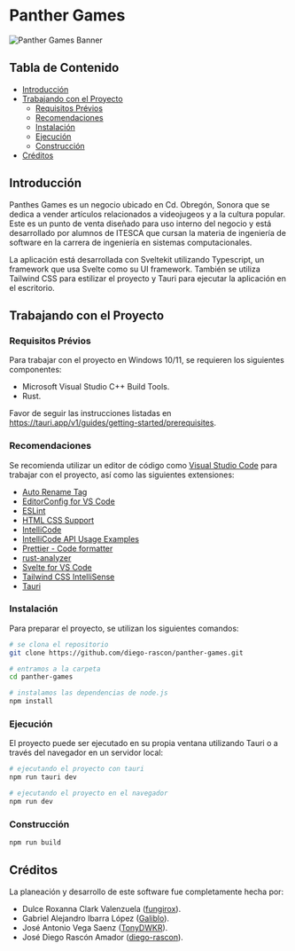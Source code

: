 # Panther Games

![Panther Games Banner](https://i.imgur.com/Fbmm6p5.png "Panther Games")

## Tabla de Contenido

- [Introducción](#introduction)
- [Trabajando con el Proyecto](#working-with-the-proyect)
  - [Requisitos Prévios](#prerequisites)
  - [Recomendaciones](#recommendations)
  - [Instalación](#instalation)
  - [Ejecución](#execution)
  - [Construcción](#building)
- [Créditos](#credits)

<a id="introduction"></a>

## Introducción

Panthes Games es un negocio ubicado en Cd. Obregón, Sonora que se dedica a vender artículos relacionados a videojugeos y a la cultura popular. Este es un punto de venta diseñado para uso interno del negocio y está desarrollado por alumnos de ITESCA que cursan la materia de ingeniería de software en la carrera de ingeniería en sistemas computacionales.

La aplicación está desarrollada con Sveltekit utilizando Typescript, un framework que usa Svelte como su UI framework. También se utiliza Tailwind CSS para estilizar el proyecto y Tauri para ejecutar la aplicación en el escritorio.

<a id="working-with-the-proyect"></a>

## Trabajando con el Proyecto

<a id="prerequisites"></a>

### Requisitos Prévios

Para trabajar con el proyecto en Windows 10/11, se requieren los siguientes componentes:

- Microsoft Visual Studio C++ Build Tools.
- Rust.

Favor de seguir las instrucciones listadas en <https://tauri.app/v1/guides/getting-started/prerequisites>.
<a id="recommendations"></a>

### Recomendaciones

Se recomienda utilizar un editor de código como [Visual Studio Code](https://code.visualstudio.com/) para trabajar con el proyecto, así como las siguientes extensiones:

- [Auto Rename Tag](https://marketplace.visualstudio.com/items?itemName=formulahendry.auto-rename-tag)
- [EditorConfig for VS Code](https://marketplace.visualstudio.com/items?itemName=EditorConfig.EditorConfig)
- [ESLint](https://marketplace.visualstudio.com/items?itemName=dbaeumer.vscode-eslint)
- [HTML CSS Support](https://marketplace.visualstudio.com/items?itemName=ecmel.vscode-html-css)
- [IntelliCode](https://marketplace.visualstudio.com/items?itemName=VisualStudioExptTeam.vscodeintellicode)
- [IntelliCode API Usage Examples](https://marketplace.visualstudio.com/items?itemName=VisualStudioExptTeam.intellicode-api-usage-examples)
- [Prettier - Code formatter](https://marketplace.visualstudio.com/items?itemName=esbenp.prettier-vscode)
- [rust-analyzer](https://marketplace.visualstudio.com/items?itemName=rust-lang.rust-analyzer)
- [Svelte for VS Code](https://marketplace.visualstudio.com/items?itemName=svelte.svelte-vscode)
- [Tailwind CSS IntelliSense](https://marketplace.visualstudio.com/items?itemName=bradlc.vscode-tailwindcss)
- [Tauri](https://marketplace.visualstudio.com/items?itemName=tauri-apps.tauri-vscode)

<a id="instalation"></a>

### Instalación

Para preparar el proyecto, se utilizan los siguientes comandos:

```bash
# se clona el repositorio
git clone https://github.com/diego-rascon/panther-games.git 

# entramos a la carpeta
cd panther-games

# instalamos las dependencias de node.js
npm install
```

<a id="execution"></a>

### Ejecución

El proyecto puede ser ejecutado en su propia ventana utilizando Tauri o a través del navegador en un servidor local:

```bash
# ejecutando el proyecto con tauri
npm run tauri dev

# ejecutando el proyecto en el navegador
npm run dev
```

<a id="building"></a>

### Construcción

```bash
npm run build
```

<a id="credits"></a>

## Créditos

La planeación y desarrollo de este software fue completamente hecha por:

- Dulce Roxanna Clark Valenzuela ([fungirox](https://github.com/fungirox)).
- Gabriel Alejandro Ibarra López ([Galiblo](https://github.com/Galiblo)).
- José Antonio Vega Saenz ([TonyDWKR](https://github.com/TonyDWKR)).
- José Diego Rascón Amador ([diego-rascon](https://github.com/diego-rascon)).
